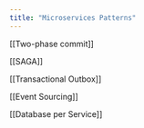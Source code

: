 ```yaml
---
title: "Microservices Patterns"
---
```


[[Two-phase commit]]

[[SAGA]]

[[Transactional Outbox]]

[[Event Sourcing]]

[[Database per Service]]